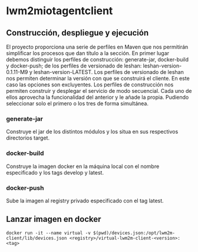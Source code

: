 # lwm2miotagentclient


## Construcción, despliegue y ejecución

El proyecto proporciona una serie de perfiles 
en Maven que nos permitirán simplificar los procesos 
que dan título a la sección.
En primer lugar debemos distinguir los perfiles de 
construcción: generate-jar, docker-build y docker-push; 
de los perfiles de versionado de leshan: leshan-version-0.1.11-M9 y
leshan-version-LATEST. 
Los perfiles de versionado de leshan nos permiten determinar
la versión con que se construirá el cliente. En este caso
las opciones son excluyentes.
Los perfiles de construcción nos permiten construir
y desplegar el servicio de modo secuencial. Cada uno de ellos aprovecha
la funcionalidad del anterior y le añade la propia. Pudiendo
seleccionar solo el primero o los tres de forma simultánea.

### generate-jar
Construye el jar de los distintos módulos y los situa en
sus respectivos directorios target.
### docker-build
Construye la imagen docker en la máquina local con el nombre
especificado y los tags develop y latest.
### docker-push
Sube la imagen al registry privado especificado con el tag latest. 


## Lanzar imagen en docker

`docker run -it --name virtual -v $(pwd)/devices.json:/opt/lwm2m-client/lib/devices.json <registry>/virtual-lwm2m-client-<version>:<tag>`

